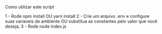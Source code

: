 Como utilizar este script

1 - Rode npm install OU yarn install
2 - Crie um arquivo .env e configure suas variaveis de ambiente OU substitua as constantes pelo valor que você deseja;
3 - Rode node index.js
